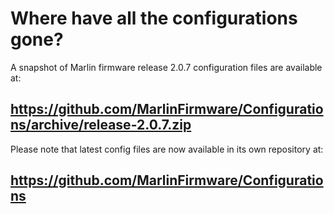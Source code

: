 # Where have all the configurations gone?

A snapshot of Marlin firmware release 2.0.7 configuration files are available at:

## https://github.com/MarlinFirmware/Configurations/archive/release-2.0.7.zip

Please note that latest config files are now available in its own repository at:

## https://github.com/MarlinFirmware/Configurations
